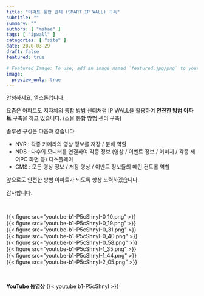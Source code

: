 ```yaml
---
title: "아파트 통합 관제 (SMART IP WALL) 구축"
subtitle: ""
summary: ""
authors: [ "msbae" ]
tags: [ "ipwall" ]
categories: [ "site" ]
date: 2020-03-29
draft: false
featured: true

# Featured Image: To use, add an image named `featured.jpg/png` to your page's folder.
image:
  preview_only: true
---
```


안녕하세요, 엠스톤입니다.

요즘은 아파트도 지자체의 통합 방범 센터처럼 IP WALL을 활용하여 **안전한 방범 아파트** 구축을 하고 있습니다. (스몰 통합 방범 센터 구축)

솔루션 구성은 다음과 같습니다

- NVR : 각종 카메라의 영상 정보를 저장 / 분배 역할
- NDS : 다수의 모니터를 연결하여 각종 정보 (영상 / 이벤트 정보 / 이미지 / 각종 제어PC 화면 등) 디스플레이
- CMS : 모든 영상 정보 / 저장 영상 / 이벤트 정보들의 메인 컨트롤 역할

앞으로도 안전한 방범 아파트가 되도록 항상 노력하겠습니다.

감사합니다.

&nbsp;

<div class="container"><div class="row no-gutters">
<div class="col-sm-6">{{< figure src="youtube-b1-P5cShnyI-0_10.png" >}}</div>
<div class="col-sm-6">{{< figure src="youtube-b1-P5cShnyI-0_19.png" >}}</div>
<div class="col-sm-6">{{< figure src="youtube-b1-P5cShnyI-0_31.png" >}}</div>
<div class="col-sm-6">{{< figure src="youtube-b1-P5cShnyI-0_40.png" >}}</div>
<div class="col-sm-6">{{< figure src="youtube-b1-P5cShnyI-0_58.png" >}}</div>
<div class="col-sm-6">{{< figure src="youtube-b1-P5cShnyI-1_35.png" >}}</div>
<div class="col-sm-6">{{< figure src="youtube-b1-P5cShnyI-1_44.png" >}}</div>
<div class="col-sm-6">{{< figure src="youtube-b1-P5cShnyI-2_05.png" >}}</div>
</div></div>

&nbsp;

**YouTube 동영상**
{{< youtube b1-P5cShnyI >}}
